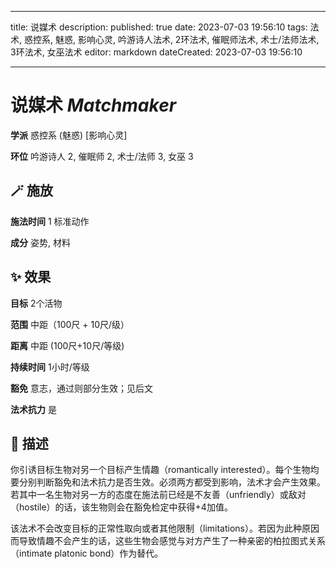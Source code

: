 
---
title: 说媒术
description: 
published: true
date: 2023-07-03 19:56:10
tags: 法术, 惑控系, 魅惑, 影响心灵, 吟游诗人法术, 2环法术, 催眠师法术, 术士/法师法术, 3环法术, 女巫法术
editor: markdown
dateCreated: 2023-07-03 19:56:10

---

# **说媒术** *Matchmaker*

**学派** 惑控系 (魅惑) \[影响心灵\] 

**环位** 吟游诗人 2, 催眠师 2, 术士/法师 3, 女巫 3

## 🪄 施放

**施法时间** 1 标准动作

**成分** 姿势, 材料

## ✨ 效果 

**目标** 2个活物 

**范围** 中距（100尺 + 10尺/级）

**距离** 中距 (100尺+10尺/等级)  

**持续时间** 1小时/等级 

**豁免** 意志，通过则部分生效；见后文

**法术抗力** 是

## 📖 描述

你引诱目标生物对另一个目标产生情趣（romantically interested）。每个生物均要分别判断豁免和法术抗力是否生效。必须两方都受到影响，法术才会产生效果。若其中一名生物对另一方的态度在施法前已经是不友善（unfriendly）或敌对（hostile）的话，该生物则会在豁免检定中获得+4加值。

该法术不会改变目标的正常性取向或者其他限制（limitations）。若因为此种原因而导致情趣不会产生的话，这些生物会感觉与对方产生了一种亲密的柏拉图式关系（intimate platonic bond）作为替代。
    